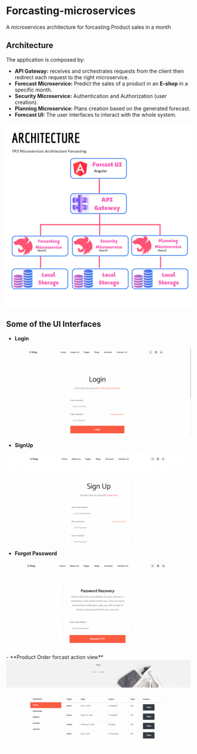 # Forcasting-microservices

A microservices architecture for forcasting Product sales in a month

## Architecture
The application is composed by:

- **API Gateway:** receives and orchestrates requests from the client then redirect each request to the right microservice.
- **Forecast Microservice:** Predict the sales of a product in an **E-shop** in a specific month.
- **Security Microservice:** Authentication and Authorization (user creation).
- **Planning Microservice:** Plans creation based on the generated forecast.
- **Forecast UI:** The user interfaces to interact with the whole system.

<img src= "https://github.com/oumaima-kboubi/forcasting-microservices/blob/main/images/architecture%20microservice.png" />

## Some of the UI Interfaces

- **Login**

<img src= "https://github.com/oumaima-kboubi/forcasting-microservices/blob/main/images/login.png" />

- **SignUp**

<img src= "https://github.com/oumaima-kboubi/forcasting-microservices/blob/main/images/signup.png" />

- **Forgot Password**

<img src= "https://github.com/oumaima-kboubi/forcasting-microservices/blob/main/images/passwordRecovery.png" />
- **Product Order forcast action view**

<img src= "https://github.com/oumaima-kboubi/forcasting-microservices/blob/main/images/interface.png" />
